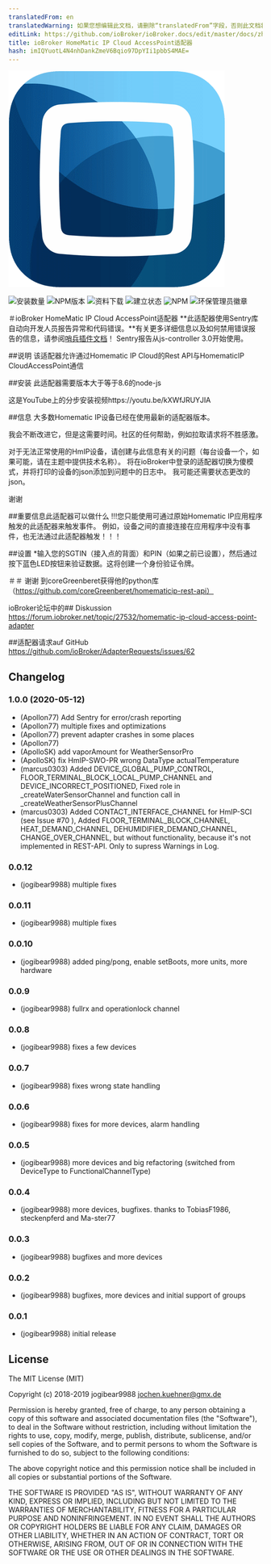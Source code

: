 ```yaml
---
translatedFrom: en
translatedWarning: 如果您想编辑此文档，请删除“translatedFrom”字段，否则此文档将再次自动翻译
editLink: https://github.com/ioBroker/ioBroker.docs/edit/master/docs/zh-cn/adapterref/iobroker.hmip/README.md
title: ioBroker HomeMatic IP Cloud AccessPoint适配器
hash: imIQYuotL4N4nhDankZmeV6Bqio97DpYIi1pbbS4MAE=
---
```

![商标](../../../en/adapterref/iobroker.hmip/admin/homematic.png)

![安装数量](http://iobroker.live/badges/hmip-stable.svg)
![NPM版本](http://img.shields.io/npm/v/iobroker.hmip.svg)
![资料下载](https://img.shields.io/npm/dm/iobroker.hmip.svg)
![建立状态](https://travis-ci.org/iobroker-community-adapters/ioBroker.hmip.svg?branch=master)
![NPM](https://nodei.co/npm/iobroker.hmip.png?downloads=true)
![环保管理员徽章](https://badges.greenkeeper.io/iobroker-community-adapters/ioBroker.hmip.svg)

＃ioBroker HomeMatic IP Cloud AccessPoint适配器
**此适配器使用Sentry库自动向开发人员报告异常和代码错误。**有关更多详细信息以及如何禁用错误报告的信息，请参阅[哨兵插件文档](https://github.com/ioBroker/plugin-sentry#plugin-sentry)！ Sentry报告从js-controller 3.0开始使用。

##说明
该适配器允许通过Homematic IP Cloud的Rest API与HomematicIP CloudAccessPoint通信

##安装
此适配器需要版本大于等于8.6的node-js

这是YouTube上的分步安装视频https://youtu.be/kXWfJRUYJIA

##信息
大多数Homematic IP设备已经在使用最新的适配器版本。

我会不断改进它，但是这需要时间。社区的任何帮助，例如拉取请求将不胜感激。

对于无法正常使用的HmIP设备，请创建与此信息有关的问题（每台设备一个，如果可能，请在主题中提供技术名称）。
将在ioBroker中登录的适配器切换为傻模式，并将打印的设备的json添加到问题中的日志中。
我可能还需要状态更改的json。

谢谢

##重要信息此适配器可以做什么
!!!您只能使用可通过原始Homematic IP应用程序触发的此适配器来触发事件。
例如，设备之间的直接连接在应用程序中没有事件，也无法通过此适配器触发！！！

##设置
*输入您的SGTIN（接入点的背面）和PIN（如果之前已设置），然后通过按下蓝色LED按钮来验证数据。这将创建一个身份验证令牌。

＃＃ 谢谢
到coreGreenberet获得他的python库（https://github.com/coreGreenberet/homematicip-rest-api）

ioBroker论坛中的## Diskussion
https://forum.iobroker.net/topic/27532/homematic-ip-cloud-access-point-adapter

##适配器请求auf GitHub
https://github.com/ioBroker/AdapterRequests/issues/62

## Changelog

### 1.0.0 (2020-05-12)
* (Apollon77) Add Sentry for error/crash reporting
* (Apollon77) multiple fixes and optimizations
* (Apollon77) prevent adapter crashes in some places
* (Apollon77) 
* (ApolloSK) add vaporAmount for WeatherSensorPro
* (ApolloSK) fix HmIP-SWO-PR wrong DataType actualTemperature
* (marcus0303) Added DEVICE_GLOBAL_PUMP_CONTROL, FLOOR_TERMINAL_BLOCK_LOCAL_PUMP_CHANNEL and DEVICE_INCORRECT_POSITIONED, Fixed role in _createWaterSensorChannel and function call in _createWeatherSensorPlusChannel
* (marcus0303) Added CONTACT_INTERFACE_CHANNEL for HmIP-SCI (see Issue #70 ), Added FLOOR_TERMINAL_BLOCK_CHANNEL, HEAT_DEMAND_CHANNEL, DEHUMIDIFIER_DEMAND_CHANNEL, CHANGE_OVER_CHANNEL, but without functionality, because it's not implemented in REST-API. Only to supress Warnings in Log.

### 0.0.12
* (jogibear9988) multiple fixes

### 0.0.11
* (jogibear9988) multiple fixes

### 0.0.10
* (jogibear9988) added ping/pong, enable setBoots, more units, more hardware

### 0.0.9
* (jogibear9988) fullrx and operationlock channel

### 0.0.8
* (jogibear9988) fixes a few devices

### 0.0.7
* (jogibear9988) fixes wrong state handling

### 0.0.6
* (jogibear9988) fixes for more devices, alarm handling

### 0.0.5
* (jogibear9988) more devices and big refactoring (switched from DeviceType to FunctionalChannelType)

### 0.0.4
* (jogibear9988) more devices, bugfixes. thanks to TobiasF1986, steckenpferd and Ma-ster77

### 0.0.3
* (jogibear9988) bugfixes and more devices 

### 0.0.2
* (jogibear9988) bugfixes, more devices and initial support of groups

### 0.0.1
* (jogibear9988) initial release

## License
The MIT License (MIT)

Copyright (c) 2018-2019 jogibear9988 <jochen.kuehner@gmx.de>

Permission is hereby granted, free of charge, to any person obtaining a copy
of this software and associated documentation files (the "Software"), to deal
in the Software without restriction, including without limitation the rights
to use, copy, modify, merge, publish, distribute, sublicense, and/or sell
copies of the Software, and to permit persons to whom the Software is
furnished to do so, subject to the following conditions:

The above copyright notice and this permission notice shall be included in
all copies or substantial portions of the Software.

THE SOFTWARE IS PROVIDED "AS IS", WITHOUT WARRANTY OF ANY KIND, EXPRESS OR
IMPLIED, INCLUDING BUT NOT LIMITED TO THE WARRANTIES OF MERCHANTABILITY,
FITNESS FOR A PARTICULAR PURPOSE AND NONINFRINGEMENT. IN NO EVENT SHALL THE
AUTHORS OR COPYRIGHT HOLDERS BE LIABLE FOR ANY CLAIM, DAMAGES OR OTHER
LIABILITY, WHETHER IN AN ACTION OF CONTRACT, TORT OR OTHERWISE, ARISING FROM,
OUT OF OR IN CONNECTION WITH THE SOFTWARE OR THE USE OR OTHER DEALINGS IN
THE SOFTWARE.